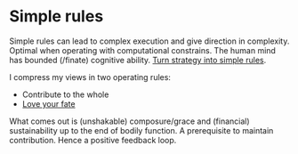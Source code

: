 # Simple rules
Simple rules can lead to complex execution and give direction in complexity. Optimal when operating with computational constrains. The human mind has bounded (/finate) cognitive ability. [Turn strategy into simple rules](https://hbr.org/2001/01/strategy-as-simple-rules).

I compress my views in two operating rules:
* Contribute to the whole
* [Love your fate](https://en.wikipedia.org/wiki/Stoicism)

What comes out is (unshakable) composure/grace and (financial) sustainability up to the end of bodily function. A prerequisite to maintain contribution. Hence a positive feedback loop.